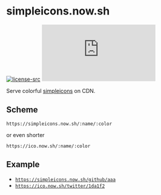 # simpleicons.now.sh

[![license-src]][license-href]
[![github-src]][github-href]

Serve colorful [simpleicons](https://simpleicons.org/) on CDN.

## Scheme

```
https://simpleicons.now.sh/:name/:color
```

or even shorter

```
https://ico.now.sh/:name/:color
```

## Example

- [`https://simpleicons.now.sh/github/aaa`](https://simpleicons.now.sh/github/aaa)
- [`https://ico.now.sh/twitter/1da1f2`](https://ico.now.sh/twitter/1da1f2)

[license-src]: https://badgen.net/badge/license/MIT/blue
[license-href]: https://github.com/simpleicons/simpleicons.now.sh/blob/master/LICENSE
[github-src]: https://badgen.net/badge/github/amio%2Fsimpleicons.now.sh?icon&label
[github-href]: https://github.com/simpleicons/simpleicons.now.sh
